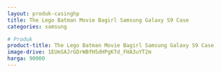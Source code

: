 ```yaml
---
layout: produk-casinghp
title: The Lego Batman Movie Bagirl Samsung Galaxy S9 Case
categories: samsung

# Produk
product-title: The Lego Batman Movie Bagirl Samsung Galaxy S9 Case
image-drive: 1EUmSAJrGDrWBfH5dHPgKTd_FHA3uYT2m
harga: 90000
---
```

